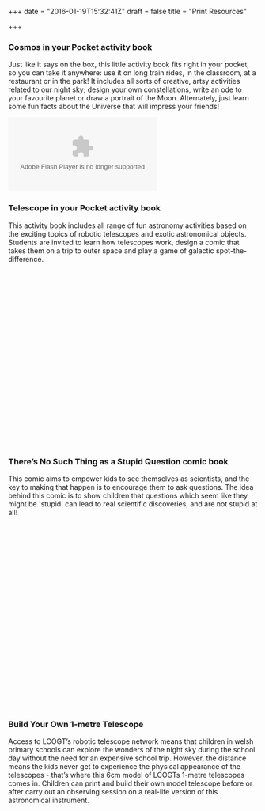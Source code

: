 +++
date = "2016-01-19T15:32:41Z"
draft = false
title = "Print Resources"

+++

### Cosmos in your Pocket activity book

Just like it says on the box, this little activity book fits right in your pocket, so you can take it anywhere: use it on long train rides, in the classroom, at a restaurant or in the park! It includes all sorts of creative, artsy activities related to our night sky; design your own constellations, write an ode to your favourite planet or draw a portrait of the Moon. Alternately, just learn some fun facts about the Universe that will impress your friends!

<embed src="http://static.issuu.com/webembed/viewers/style1/v2/IssuuReader.swf" type="application/x-shockwave-flash" flashvars="mode=mini&amp;embedBackground=%23ffffff&amp;shareMenuEnabled=false&amp;backgroundColor=%23222222&amp;documentId=120809084239-7ff447f2c9404ca3b140cd63b1784675" wmode="transparent"></embed>

### Telescope in your Pocket activity book

This activity book includes all range of fun astronomy activities based on the exciting topics of robotic telescopes and exotic astronomical objects. Students are invited to learn how telescopes work, design a comic that takes them on a trip to outer space and play a game of galactic spot-the-difference.

<div data-configid="23072955/32733436" style="width:525px; height:354px;" class="issuuembed"></div><script type="text/javascript" src="//e.issuu.com/embed.js" async=“true"></script>

### There’s No Such Thing as a Stupid Question comic book

This comic aims to empower kids to see themselves as scientists, and the key to making that happen is to encourage them to ask questions. The idea behind this comic is to show children that questions which seem like they might be 'stupid' can lead to real scientific discoveries, and are not stupid at all!

<div data-configid="23072955/32734398" style="width:525px; height:373px;" class="issuuembed"></div><script type="text/javascript" src="//e.issuu.com/embed.js" async="true"></script>

### Build Your Own 1-metre Telescope

Access to LCOGT’s robotic telescope network means that children in welsh primary schools can explore the wonders of the night sky during the school day without the need for an expensive school trip. However, the distance means the kids never get to experience the physical appearance of the telescopes - that’s where this 6cm model of LCOGTs 1-metre telescopes comes in. Children can print and build their own model telescope before or after carry out an observing session on a real-life version of this astronomical instrument.

<div data-configid="23072955/32733689" style="width:525px; height:186px;" class="issuuembed"></div><script type="text/javascript" src="//e.issuu.com/embed.js" async="true"></script>
